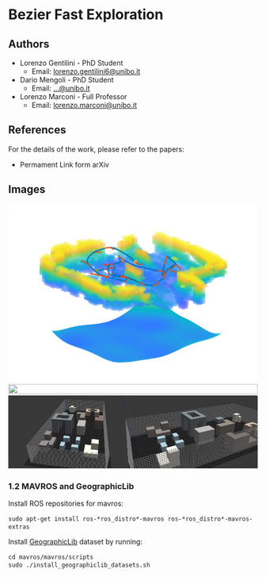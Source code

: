 # Bezier Fast Exploration

## Authors
  * Lorenzo Gentilini - PhD Student
    * Email: lorenzo.gentilini6@unibo.it
  * Dario Mengoli - PhD Student
    * Email: ...@unibo.it
  * Lorenzo Marconi - Full Professor
    * Email: lorenzo.marconi@unibo.it
    
## References
   For the details of the work, please refer to the papers:
   * Permament Link form arXiv
   
   
## Images
   <img src="https://github.com/casy-lab/BezierFastExploration/blob/master/support_files/167s.png" width = 100% height = 50% />
   <img src="https://github.com/casy-lab/BezierFastExploration/blob/master/support_files/Full.pgn" width = 100% height = 50% />
   <img src="https://github.com/casy-lab/BezierFastExploration/blob/master/support_files/simMap_2.jpg" width = 100% height = 50% />
   
### 1.2 MAVROS and GeographicLib
Install ROS repositories for mavros:
```
sudo apt-get install ros-*ros_distro*-mavros ros-*ros_distro*-mavros-extras
```
Install [GeographicLib](https://geographiclib.sourceforge.io/) dataset by running:
```
cd mavros/mavros/scripts
sudo ./install_geographiclib_datasets.sh
```
